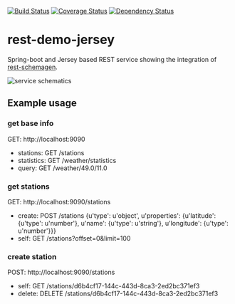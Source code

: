 [![Build Status](https://travis-ci.org/TNG/rest-demo-jersey.svg?branch=master)](https://travis-ci.org/TNG/rest-demo-jersey)
[![Coverage Status](https://coveralls.io/repos/github/TNG/rest-demo-jersey/badge.svg?branch=master)](https://coveralls.io/github/TNG/rest-demo-jersey?branch=master)
[![Dependency Status](https://www.versioneye.com/user/projects/578db6313e6a8b00457f8f82/badge.svg?style=flat-square)](https://www.versioneye.com/user/projects/578db6313e6a8b00457f8f82)

# rest-demo-jersey
Spring-boot and Jersey based REST service showing the integration of [rest-schemagen](http://github.com/Mercateo/rest-schemagen).

<img src="https://rawgit.com/TNG/rest-demo-jersey/master/doc/service.svg" alt="service schematics">

## Example usage

### get base info
GET: http://localhost:9090

* stations: GET /stations 
* statistics: GET /weather/statistics 
* query: GET /weather/49.0/11.0 

### get stations
GET: http://localhost:9090/stations

* create: POST /stations {u'type': u'object', u'properties': {u'latitude': {u'type': u'number'}, u'name': {u'type': u'string'}, u'longitude': {u'type': u'number'}}}
* self: GET /stations?offset=0&limit=100 

### create station
POST: http://localhost:9090/stations

* self: GET /stations/d6b4cf17-144c-443d-8ca3-2ed2bc371ef3 
* delete: DELETE /stations/d6b4cf17-144c-443d-8ca3-2ed2bc371ef3 
    
